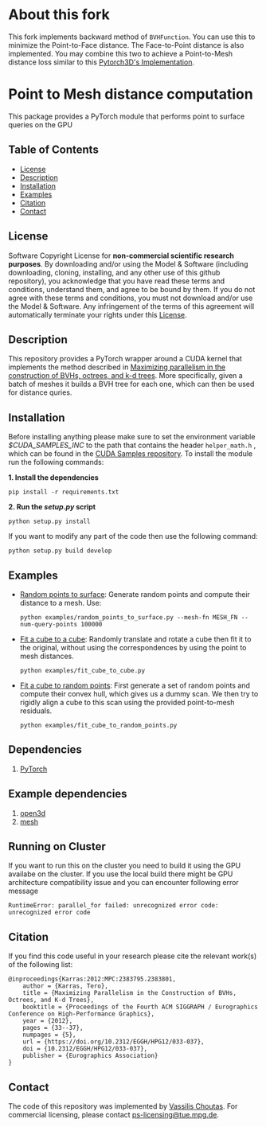 # About this fork

This fork implements backward method of `BVHFunction`. You can use this to minimize the Point-to-Face distance. The Face-to-Point distance is also implemented. You may combine this two to achieve a Point-to-Mesh distance loss similar to this [Pytorch3D's Implementation](https://pytorch3d.readthedocs.io/en/latest/modules/loss.html#pytorch3d.loss.point_mesh_face_distance).

# Point to Mesh distance computation

This package provides a PyTorch module that performs point to surface queries
on the GPU


## Table of Contents
  * [License](#license)
  * [Description](#description)
  * [Installation](#installation)
  * [Examples](#examples)
  * [Citation](#citation)
  * [Contact](#contact)

## License

Software Copyright License for **non-commercial scientific research purposes**.
By downloading and/or using the Model & Software (including downloading, cloning,
installing, and any other use of this github repository), you acknowledge that
you have read these terms and conditions, understand them, and agree to be bound
by them. If you do not agree with these terms and conditions, you must not
download and/or use the Model & Software. Any infringement of the terms of this
agreement will automatically terminate your rights under this
[License](./LICENSE).


## Description

This repository provides a PyTorch wrapper around a CUDA kernel that implements
the method described in [Maximizing parallelism in the construction of BVHs,
octrees, and k-d trees](https://dl.acm.org/citation.cfm?id=2383801). More
specifically, given a batch of meshes it builds a
BVH tree for each one, which can then be used for distance quries.

## Installation

Before installing anything please make sure to set the environment variable
*$CUDA_SAMPLES_INC* to the path that contains the header `helper_math.h` , which
can be found in the [CUDA Samples repository](https://github.com/NVIDIA/cuda-samples).
To install the module run the following commands:  

**1. Install the dependencies**
```Shell
pip install -r requirements.txt 
```
**2. Run the *setup.py* script**
```Shell
python setup.py install
```

If you want to modify any part of the code then use the following command:
```Shell
python setup.py build develop
```

   
## Examples

* [Random points to surface](./examples/random_points_to_surface.py): Generate
  random points and compute their distance to a mesh. Use:
  ```Shell
  python examples/random_points_to_surface.py --mesh-fn MESH_FN --num-query-points 100000
  ```
* [Fit a cube to a cube](./examples/fit_cube_to_cube.py):  Randomly translate
  and rotate a cube then fit it to the original, without using the
  correspondences by using the point to mesh distances.
  ```Shell
  python examples/fit_cube_to_cube.py
  ```

* [Fit a cube to random points](./examples/fit_cube_to_random_points.py):
  First generate a set of random points and compute their convex hull, which
  gives us a dummy scan. We then try to rigidly align a cube to this scan using
  the provided point-to-mesh residuals.
  ```Shell
  python examples/fit_cube_to_random_points.py 
  ```

## Dependencies

1. [PyTorch](https://pytorch.org)


## Example dependencies

1. [open3d](http://www.open3d.org/)
1. [mesh](https://github.com/MPI-IS/mesh)

## Running on Cluster
If you want to run this on the cluster you need to build it using the GPU availabe on the cluster. If you use the local build there might be GPU architecture compatibility issue and you can encounter following error message
```
RuntimeError: parallel_for failed: unrecognized error code: unrecognized error code
```

## Citation

If you find this code useful in your research please cite the relevant work(s) of the following list:

```
@inproceedings{Karras:2012:MPC:2383795.2383801,
    author = {Karras, Tero},
    title = {Maximizing Parallelism in the Construction of BVHs, Octrees, and K-d Trees},
    booktitle = {Proceedings of the Fourth ACM SIGGRAPH / Eurographics Conference on High-Performance Graphics},
    year = {2012},
    pages = {33--37},
    numpages = {5},
    url = {https://doi.org/10.2312/EGGH/HPG12/033-037}, 
    doi = {10.2312/EGGH/HPG12/033-037},
    publisher = {Eurographics Association}
}
```

## Contact
The code of this repository was implemented by [Vassilis Choutas](vassilis.choutas@tuebingen.mpg.de).
For commercial licensing, please contact [ps-licensing@tue.mpg.de](ps-licensing@tue.mpg.de).
